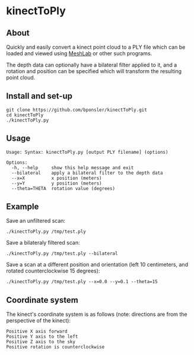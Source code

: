 # kinectToPly #

## About ##

Quickly and easily convert a kinect point cloud to a PLY file which can be loaded and viewed using [MeshLab](http://meshlab.sourceforge.net/) or other such programs.

The depth data can optionally have a bilateral filter applied to it, and a rotation and position can be specified which will transform the resulting point cloud.

## Install and set-up ##

    git clone https://github.com/bponsler/kinectToPly.git
    cd kinectToPly
    ./kinectToPly.py

## Usage ##

    Usage: Syntax: kinectToPly.py [output PLY filename] (options)

    Options:
      -h, --help     show this help message and exit
      --bilateral    apply a bilateral filter to the depth data
      --x=X          x position (meters)
      --y=Y          y position (meters)
      --theta=THETA  rotation value (degrees)

## Example ##

Save an unfiltered scan:

    ./kinectToPly.py /tmp/test.ply
    
Save a bilateraly filtered scan:

    ./kinectToPly.py /tmp/test.ply --bilateral
    
Save a scan at a different position and orientation (left 10 centimeters, and rotated counterclockwise 15 degrees):

    ./kinectToPly.py /tmp/test.ply --x=0.0 --y=0.1 --theta=15
    
## Coordinate system ##

The kinect's coordinate system is as follows (note: directions are from the perspective of the kinect):

    Positive X axis forward
    Positive Y axis to the left
    Positive Z axis to the sky
    Positive rotation is counterclockwise
